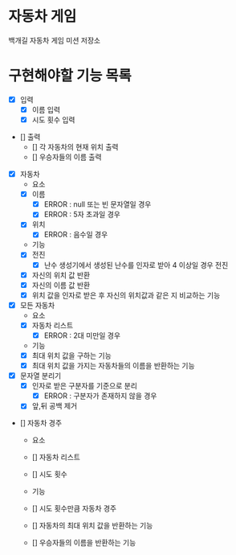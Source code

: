 # 자동차 게임

백개길 자동차 게임 미션 저장소

# 구현해야할 기능 목록
- [X] 입력
    - [X] 이름 입력
    - [X] 시도 횟수 입력

- [] 출력
    - [] 각 자동차의 현재 위치 출력
    - [] 우승자들의 이름 출력

- [x] 자동차
    - 요소
    - [x] 이름
        - [x] ERROR : null 또는 빈 문자열일 경우 
        - [x] ERROR : 5자 초과일 경우
    - [x] 위치
        - [x] ERROR : 음수일 경우
  
    - 기능
    - [x] 전진
        - [x] 난수 생성기에서 생성된 난수를 인자로 받아 4 이상일 경우 전진
    - [x] 자신의 위치 값 반환
    - [x] 자신의 이름 값 반환
    - [x] 위치 값을 인자로 받은 후 자신의 위치값과 같은 지 비교하는 기능

- [x] 모든 자동차 
    - 요소
    - [x] 자동차 리스트
        - [x] ERROR : 2대 미만일 경우   
    - 기능
    - [x] 최대 위치 값을 구하는 기능 
    - [x] 최대 위치 값을 가지는 자동차들의 이름을 반환하는 기능

- [x] 문자열 분리기
    - [x] 인자로 받은 구분자를 기준으로 분리
        - [x] ERROR : 구분자가 존재하지 않을 경우
    - [x] 앞,뒤 공백 제거

- [] 자동차 경주
    - 요소
    - [] 자동차 리스트
    - [] 시도 횟수
    
    - 기능
    - [] 시도 횟수만큼 자동차 경주
    - [] 자동차의 최대 위치 값을 반환하는 기능
    - [] 우승자들의 이름을 반환하는 기능
